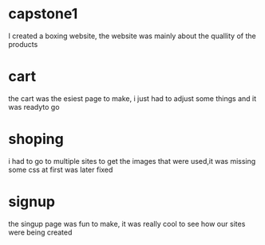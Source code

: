 # capstone1
I created a boxing website, the website was mainly about the quallity of the products
# cart
the cart was the esiest page to make, i just had to adjust some things and it was readyto go
# shoping 
i had to go to multiple sites to get the images that were used,it was missing some css at first was later fixed 
# signup
the singup page was fun to make, it was really cool to see how our sites were being created
